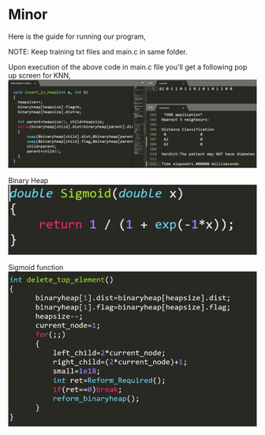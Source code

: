 # Minor

Here is the guide for running our program,

NOTE:
Keep training txt files and main.c in same folder.

Upon execution of the above code in main.c file you'll get a following pop up screen for KNN,
![alt text](https://github.com/zeph1yr/Minor/blob/main/KNN%20output.jpeg)



Binary Heap
![alt text](https://github.com/zeph1yr/Minor/blob/main/Sigmoid.JPG)

Sigmoid function
![alt text](https://github.com/zeph1yr/Minor/blob/main/BinHeap123.JPG)
